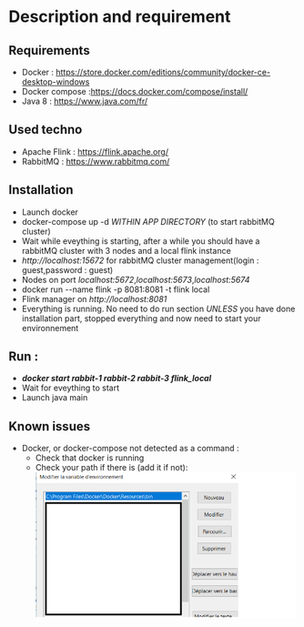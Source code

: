 # Description and requirement
## Requirements
* Docker : https://store.docker.com/editions/community/docker-ce-desktop-windows
* Docker compose :https://docs.docker.com/compose/install/
* Java 8 : https://www.java.com/fr/
## Used techno
* Apache Flink : https://flink.apache.org/
* RabbitMQ : https://www.rabbitmq.com/
## Installation
* Launch docker
* docker-compose up -d _WITHIN APP DIRECTORY_ (to start rabbitMQ cluster)
* Wait while eveything is starting, after a while you should have a rabbitMQ cluster with 3 nodes and a local flink instance
* _http://localhost:15672_ for  rabbitMQ cluster management(login : guest,password : guest)
* Nodes on port _localhost:5672_,_localhost:5673_,_localhost:5674_
* docker run --name flink -p 8081:8081 -t flink local
* Flink manager on _http://localhost:8081_
* Everything is running. No need to do run section _UNLESS_ you have done installation part, stopped everything and now need to start your environnement
## Run :
* **_docker start rabbit-1 rabbit-2 rabbit-3 flink_local_**
* Wait for eveything to start
* Launch java main
## Known issues
* Docker, or docker-compose not detected as a command :
    * Check that docker is running
    * Check your path if there is (add it if not):
    ![Screenshot](path.png)

    
